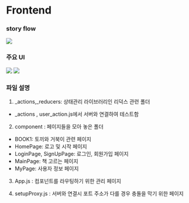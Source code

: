# Frontend


### story flow
![](https://velog.velcdn.com/images/yeah7598/post/4b0ad84a-0b91-449d-8622-c303a26130d8/image.png)

### 주요 UI
![](https://velog.velcdn.com/images/yeah7598/post/2ba6a0a7-2c4f-4e1e-b082-bf931e23004f/image.png)
![](https://velog.velcdn.com/images/yeah7598/post/9349c29f-ac4b-4b82-870b-18466186b69d/image.png)

### 파일 설명
1. _actions,_reducers: 상태관리 라이브러리인 리덕스 관련 폴더
 * _actions , user_action.js에서 서버와 연결하여 테스트함

2. component : 페이지들을 모아 놓은 폴더
* BOOK1: 토끼와 거북이 관련 페이지
* HomePage: 로고 및 시작 페이지
* LoginPage, SignUpPage: 로그인, 회원가입 페이지 
* MainPage: 책 고르는 페이지 
* MyPage: 사용자 정보 페이지 

3. App.js : 컴포넌트를 라우팅하기 위한 관리 페이지

4. setupProxy.js : 서버와 연결시 포트 주소가 다를 경우 충돌을 막기 위한 페이지
